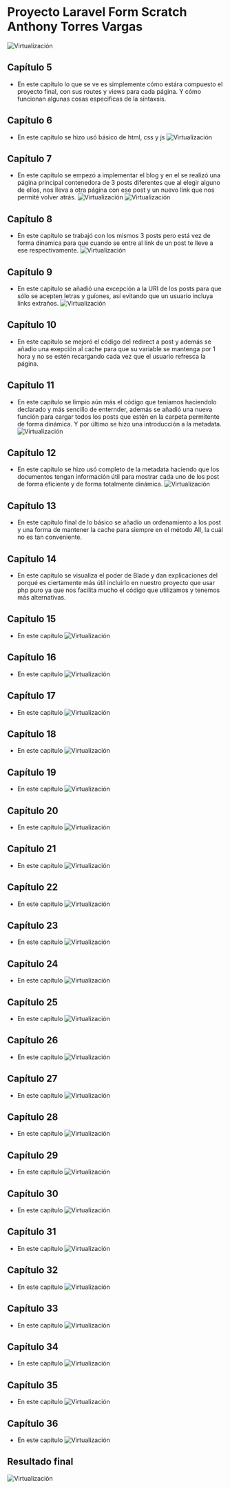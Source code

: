 # Proyecto Laravel Form Scratch Anthony Torres Vargas

![Virtualización](./images/header.png)

## Capítulo 5
- En este capítulo lo que se ve es simplemente cómo estára compuesto el proyecto final, con sus routes y views para cada página. Y cómo funcionan algunas cosas especificas de la síntaxsis.

## Capítulo 6
- En este capítulo se hizo usó básico de html, css y js
![Virtualización](./images/cap6.png)

## Capítulo 7
- En este capítulo se empezó a implementar el blog y en el se realizó una página principal contenedora de 3 posts diferentes que al elegir alguno de ellos, nos lleva a otra página con ese post y un nuevo link que nos permité volver atrás.
![Virtualización](./images/cap7-1.png)
![Virtualización](./images/cap7-2.png)

## Capítulo 8
- En este capítulo se trabajó con los mismos 3 posts pero está vez de forma dinamica para que cuando se entre al link de un post te lleve a ese respectivamente.
![Virtualización](./images/cap8.png)

## Capítulo 9
- En este capítulo se añadió una excepción a la URI de los posts para que sólo se acepten letras y guíones, así evitando que un usuario incluya links extraños.
![Virtualización](./images/cap9.png)

## Capítulo 10
- En este capítulo se mejoró el código del redirect a post y además se añadio una exepción al cache para que su variable se mantenga por 1 hora y no se estén recargando cada vez que el usuario refresca la página.

## Capítulo 11
- En este capítulo se limpio aún más el código que teníamos haciendolo declarado y más sencillo de enternder, además se añadió una nueva función para cargar todos los posts que estén en la carpeta permitente de forma dinámica. Y por último se hizo una introducción a la metadata.
![Virtualización](./images/cap11.png)

## Capítulo 12
- En este capítulo se hizo usó completo de la metadata haciendo que los documentos tengan información útil para mostrar cada uno de los post de forma eficiente y de forma totalmente dinámica.
![Virtualización](./images/cap12.png)

## Capítulo 13
- En este capítulo final de lo básico se añadio un ordenamiento a los post y una forma de mantener la cache para siempre en el método All, la cuál no es tan conveniente.

## Capítulo 14
- En este capítulo se visualiza el poder de Blade y dan explicaciones del porqué es ciertamente más útil incluirlo en nuestro proyecto que usar php puro ya que nos facilita mucho el código que utilizamos y tenemos más alternativas.

## Capítulo 15
- En este capítulo 
![Virtualización](./images/final.png)

## Capítulo 16
- En este capítulo 
![Virtualización](./images/final.png)

## Capítulo 17
- En este capítulo 
![Virtualización](./images/final.png)

## Capítulo 18
- En este capítulo 
![Virtualización](./images/final.png)

## Capítulo 19
- En este capítulo 
![Virtualización](./images/final.png)

## Capítulo 20
- En este capítulo 
![Virtualización](./images/final.png)

## Capítulo 21
- En este capítulo 
![Virtualización](./images/final.png)

## Capítulo 22
- En este capítulo 
![Virtualización](./images/final.png)

## Capítulo 23
- En este capítulo 
![Virtualización](./images/final.png)

## Capítulo 24
- En este capítulo 
![Virtualización](./images/final.png)

## Capítulo 25
- En este capítulo 
![Virtualización](./images/final.png)

## Capítulo 26
- En este capítulo 
![Virtualización](./images/final.png)

## Capítulo 27
- En este capítulo 
![Virtualización](./images/final.png)

## Capítulo 28
- En este capítulo 
![Virtualización](./images/final.png)

## Capítulo 29
- En este capítulo 
![Virtualización](./images/final.png)

## Capítulo 30
- En este capítulo 
![Virtualización](./images/final.png)

## Capítulo 31
- En este capítulo 
![Virtualización](./images/final.png)

## Capítulo 32
- En este capítulo 
![Virtualización](./images/final.png)

## Capítulo 33
- En este capítulo 
![Virtualización](./images/final.png)

## Capítulo 34
- En este capítulo 
![Virtualización](./images/final.png)

## Capítulo 35
- En este capítulo 
![Virtualización](./images/final.png)

## Capítulo 36
- En este capítulo 
![Virtualización](./images/final.png)

## Resultado final
![Virtualización](./images/final.png)